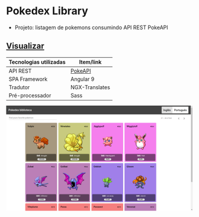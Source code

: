 # Pokedex Library
- Projeto: listagem de pokemons consumindo API REST PokeAPI                 

## [Visualizar](https://nogueira-lucas.github.io/PokedexLibrary/)

Tecnologias utilizadas | Item/link
------------ | -------------
API REST | [PokeAPI](https://pokeapi.co/)
SPA Framework | Angular 9
Tradutor | NGX-Translates
Pré-processador | Sass

![foto](https://raw.githubusercontent.com/Nogueira-lucas/PokedexLibrary/master/tela_pokedex_v1.png)



